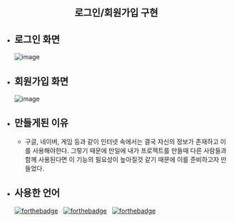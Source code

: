 <h2 style="text-align: center; text-">로그인/회원가입 구현</h2>

- 로그인 화면 
    ---
    ![image](https://github.com/wkdtldn/Piano/assets/136140859/7cdcf517-67e0-45ef-8b30-77f8680c6b8f)
- 회원가입 화면
    ---
    ![image](https://github.com/wkdtldn/Piano/assets/136140859/09367643-db25-4eb9-ba07-a67d93eceffa)

- 만들게된 이유
    ---
    - 구글, 네이버, 게임 등과 같이 인터넷 속에서는 결국 자신의 정보가 존재하고 이를 사용해야한다. 그렇기 때문에 만일에 내가 프로젝트를 만들때 다른 사람들과 함께 사용된다면 이 기능의 필요성이 높아질것 같기 때문에 이를 준비하고자 만들었다.

- 사용한 언어
    ---
    [![forthebadge](https://forthebadge.com/images/badges/made-with-vue.svg)](https://forthebadge.com) &nbsp;
    [![forthebadge](https://forthebadge.com/images/badges/made-with-javascript.svg)](https://forthebadge.com) &nbsp;
    [![forthebadge](https://forthebadge.com/images/badges/made-with-python.svg)](https://forthebadge.com) &nbsp; 
